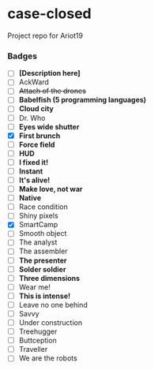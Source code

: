 # case-closed
Project repo for Ariot19

### Badges

- [ ] **[Description here]**
- [ ] AckWard
- [ ] ~~Attach of the drones~~
- [ ] **Babelfish (5 programming languages)**
- [ ] **Cloud city**
- [ ] Dr. Who
- [ ] **Eyes wide shutter**
- [x] **First brunch**
- [ ] **Force field**
- [ ] **HUD**
- [ ] **I fixed it!**
- [ ] **Instant**
- [ ] **It's alive!**
- [ ] **Make love, not war**
- [ ] **Native**
- [ ] Race condition
- [ ] Shiny pixels
- [x] SmartCamp
- [ ] Smooth object
- [ ] The analyst
- [ ] The assembler
- [ ] **The presenter**
- [ ] **Solder soldier**
- [ ] **Three dimensions**
- [ ] Wear me!
- [ ] **This is intense!**
- [ ] Leave no one behind
- [ ] Savvy
- [ ] Under construction
- [ ] Treehugger
- [ ] Buttception
- [ ] Traveller
- [ ] We are the robots
